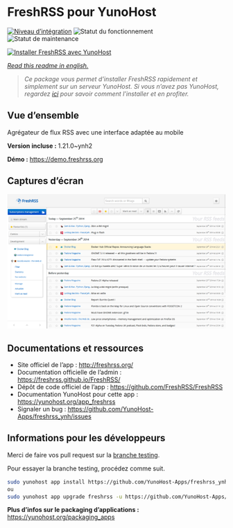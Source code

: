 <!--
N.B.: This README was automatically generated by https://github.com/YunoHost/apps/tree/master/tools/README-generator
It shall NOT be edited by hand.
-->

# FreshRSS pour YunoHost

[![Niveau d’intégration](https://dash.yunohost.org/integration/freshrss.svg)](https://dash.yunohost.org/appci/app/freshrss) ![Statut du fonctionnement](https://ci-apps.yunohost.org/ci/badges/freshrss.status.svg) ![Statut de maintenance](https://ci-apps.yunohost.org/ci/badges/freshrss.maintain.svg)

[![Installer FreshRSS avec YunoHost](https://install-app.yunohost.org/install-with-yunohost.svg)](https://install-app.yunohost.org/?app=freshrss)

*[Read this readme in english.](./README.md)*

> *Ce package vous permet d’installer FreshRSS rapidement et simplement sur un serveur YunoHost.
Si vous n’avez pas YunoHost, regardez [ici](https://yunohost.org/#/install) pour savoir comment l’installer et en profiter.*

## Vue d’ensemble

Agrégateur de flux RSS avec une interface adaptée au mobile


**Version incluse :** 1.21.0~ynh2

**Démo :** https://demo.freshrss.org

## Captures d’écran

![Capture d’écran de FreshRSS](./doc/screenshots/screenshot.png)

## Documentations et ressources

* Site officiel de l’app : <http://freshrss.org/>
* Documentation officielle de l’admin : <https://freshrss.github.io/FreshRSS/>
* Dépôt de code officiel de l’app : <https://github.com/FreshRSS/FreshRSS>
* Documentation YunoHost pour cette app : <https://yunohost.org/app_freshrss>
* Signaler un bug : <https://github.com/YunoHost-Apps/freshrss_ynh/issues>

## Informations pour les développeurs

Merci de faire vos pull request sur la [branche testing](https://github.com/YunoHost-Apps/freshrss_ynh/tree/testing).

Pour essayer la branche testing, procédez comme suit.

``` bash
sudo yunohost app install https://github.com/YunoHost-Apps/freshrss_ynh/tree/testing --debug
ou
sudo yunohost app upgrade freshrss -u https://github.com/YunoHost-Apps/freshrss_ynh/tree/testing --debug
```

**Plus d’infos sur le packaging d’applications :** <https://yunohost.org/packaging_apps>